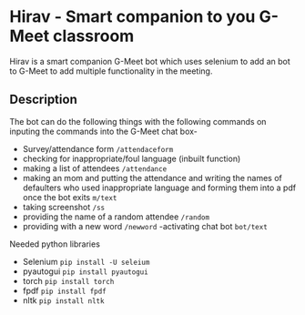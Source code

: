 # Hirav - Smart companion to you G-Meet classroom
Hirav is a smart companion G-Meet bot which uses selenium to add an bot to G-Meet to add multiple functionality in the meeting.
## Description
The bot can do the following things with the following commands on inputing the commands into the G-Meet chat box-
- Survey/attendance form ` /attendaceform `
- checking for inappropriate/foul language (inbuilt function)
- making a list of attendees ` /attendance `
- making an mom and putting the attendance and writing the names of defaulters who used inappropriate language and forming them into a pdf once the bot exits ` m/text `
- taking screenshot ` /ss `
- providing the name of a random attendee ` /random `
- providing with a new word  ` /newword `
-activating chat bot `bot/text`


Needed python libraries
- Selenium  ` pip install -U seleium `
- pyautogui  `pip install pyautogui `
- torch      `pip install torch`
- fpdf        `pip install fpdf`
- nltk       `pip install nltk`


